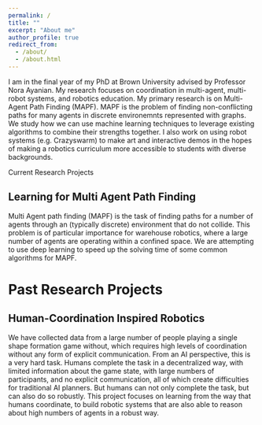 ```yaml
---
permalink: /
title: ""
excerpt: "About me"
author_profile: true
redirect_from: 
  - /about/
  - /about.html
---
```


I am in the final year of my PhD at Brown University advised by Professor Nora Ayanian. My research focuses on coordination in multi-agent, multi-robot systems, and robotics education. My primary research is on Multi-Agent Path Finding (MAPF). MAPF is the problem of finding non-conflicting paths for many agents in discrete environemnts represented with graphs. We study how we can use machine learning techniques to leverage existing algorithms to combine their strengths together. I also work on using robot systems (e.g. Crazyswarm) to make art and interactive demos in the hopes of making a robotics curriculum more accessible to students with diverse backgrounds.

Current Research Projects


## Learning for Multi Agent Path Finding

Multi Agent path finding (MAPF) is the task of finding paths for a number of agents through an (typically discrete) environment that do not collide. This problem is of particular importance for warehouse robotics, where a large number of agents are operating within a confined space. We are attempting to use deep learning to speed up the solving time of some common algorithms for MAPF.

Past Research Projects
=====
## Human-Coordination Inspired Robotics

We have collected data from a large number of people playing a single shape formation game without, which requires high levels of coordination without any form of explicit communication. From an AI perspective, this is a very hard task. Humans complete the task in a decentralized way, with limited information about the game state, with large numbers of participants, and no explicit communication, all of which create difficulties for traditional AI planners. But humans can not only complete the task, but can also do so robustly. This project focuses on learning from the way that humans coordinate, to build robotic systems that are also able to reason about high numbers of agents in a robust way.

